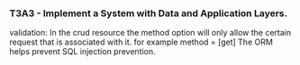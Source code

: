 ### T3A3 - Implement a System with Data and Application Layers.

validation: In the crud resource the method option will only allow the certain request that is associated with it. for example method = [get]
The ORM helps prevent SQL injection prevention.